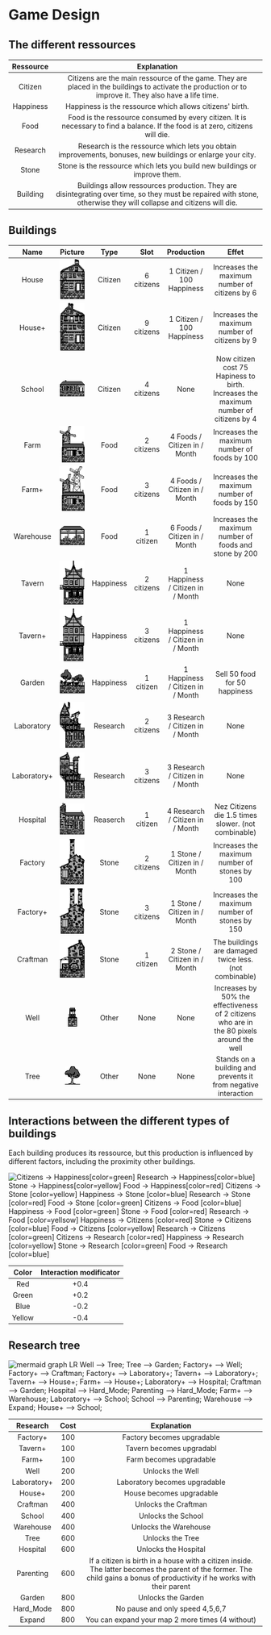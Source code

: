 # Game Design

## The different ressources

| Ressource |                                                                            Explanation                                                                             |
| :-------: | :----------------------------------------------------------------------------------------------------------------------------------------------------------------: |
|  Citizen  |       Citizens are the main ressource of the game. They are placed in the buildings to activate the production or to improve it. They also have a life time.       |
| Happiness |                                                      Happiness is the ressource which allows citizens' birth.                                                      |
|   Food    |                   Food is the ressource consumed by every citizen. It is necessary to find a balance. If the food is at zero, citizens will die.                   |
| Research  |                             Research is the ressource which lets you obtain improvements, bonuses, new buildings or enlarge your city.                             |
|   Stone   |                                             Stone is the ressource which lets you build new buildings or improve them.                                             |
| Building  | Buildings allow ressources production. They are disintegrating over time, so they must be repaired with stone, otherwise they will collapse and citizens will die. |
## Buildings
|Name|Picture|Type|Slot|Production|Effet|
|:-:|:-:|:-:|:-:|:-:|:-:|
|House|![House](../android/assets/sprites/buildings/HOUSE.png)|Citizen|6 citizens|1 Citizen / 100 Happiness|Increases the maximum number of citizens by 6|
|House+|![House+](../android/assets/sprites/buildings/HOUSE+2.png)|Citizen|9 citizens|1 Citizen / 100 Happiness|Increases the maximum number of citizens by 9|
|School|![School](../android/assets/sprites/buildings/SCHOOL.png)|Citizen|4 citizens|None|Now citizen cost 75 Hapiness to birth. Increases the maximum number of citizens by 4|
|Farm|![Farm](../android/assets/sprites/buildings/FARM.png)|Food|2 citizens|4 Foods / Citizen in / Month|Increases the maximum number of foods by 100|
|Farm+|![Farm+](../android/assets/sprites/buildings/FARM+2.png)|Food|3 citizens|4 Foods / Citizen in / Month|Increases the maximum number of foods by 150|
|Warehouse|![Warehouse](../android/assets/sprites/buildings/WAREHOUSE.png)|Food|1 citizen|6 Foods / Citizen in / Month|Increases the maximum number of foods and stone by 200|
|Tavern|![Tavern](../android/assets/sprites/buildings/TAVERN.png)|Happiness|2 citizens|1 Happiness / Citizen in / Month|None|
|Tavern+|![Tavern+](../android/assets/sprites/buildings/TAVERN+2.png)|Happiness|3 citizens|1 Happiness / Citizen in / Month|None|
|Garden|![Garden](../android/assets/sprites/buildings/GARDEN.png)|Happiness|1 citizen|1 Happiness / Citizen in / Month|Sell 50 food for 50 happiness|
|Laboratory|![Laboratory](../android/assets/sprites/buildings/LABORATORY.png)|Research|2 citizens|3 Research / Citizen in / Month|None|
|Laboratory+|![Laboratory+](../android/assets/sprites/buildings/LABORATORY+2.png)|Research|3 citizens|3 Research / Citizen in / Month|None|
|Hospital|![Hospital](../android/assets/sprites/buildings/HOSPITAL.png)|Reaserch|1 citizen|4 Research / Citizen in / Month|Nez Citizens die 1.5 times slower. (not combinable)|
|Factory|![Factory](../android/assets/sprites/buildings/FACTORY.png)|Stone|2 citizens|1 Stone / Citizen in / Month|Increases the maximum number of stones by 100|
|Factory+|![Factory+](../android/assets/sprites/buildings/FACTORY+2.png)|Stone|3 citizens|1 Stone / Citizen in / Month|Increases the maximum number of stones by 150|
|Craftman|![Cratman](../android/assets/sprites/buildings/CRAFTMAN.png)|Stone|1 citizen|2 Stone / Citizen in / Month|The buildings are damaged twice less. (not combinable)|
|Well|![Well](../android/assets/sprites/buildings/WELL.png)|Other|None|None|Increases by 50% the effectiveness of 2 citizens who are in the 80 pixels around the well|
|Tree|![Tree](../android/assets/sprites/buildings/TREE_A.png)|Other|None|None| Stands on a building and prevents it from negative interaction|
## Interactions between the different types of buildings

Each building produces its ressource, but this production is influenced by different factors, including the proximity other buildings.

![
  Citizens  -> Happiness[color=green]
  Research  -> Happiness[color=blue]
    Stone   -> Happiness[color=yellow]
    Food    -> Happiness[color=red]
  Citizens  ->   Stone  [color=yellow]
  Happiness ->   Stone  [color=blue]
  Research  ->   Stone  [color=red]
    Food    ->   Stone  [color=green]
  Citizens  ->   Food   [color=blue]
  Happiness ->   Food   [color=green]
    Stone   ->   Food   [color=red]
  Research  ->   Food   [color=yellsow]
  Happiness -> Citizens [color=red]
    Stone   -> Citizens [color=blue]
    Food    -> Citizens [color=yellow]
  Research  -> Citizens [color=green]
  Citizens  -> Research [color=red]
  Happiness -> Research [color=yellow]
    Stone   -> Research [color=green]
    Food    -> Research [color=blue]
](assets/penta.png)

| Color  | Interaction modificator |
| :----: | :-------------------: |
|  Red   |          +0.4          |
| Green  |           +0.2           |
|  Blue  |           -0.2           |
| Yellow |          -0.4          |

## Research tree
![mermaid
graph LR
  Well --> Tree;
  Tree --> Garden;
  Factory+ --> Well;
  Factory+ --> Craftman;
  Factory+ --> Laboratory+;
  Tavern+ --> Laboratory+;
  Tavern+ --> House+;
  Farm+ --> House+;
  Laboratory+ --> Hospital;
  Craftman --> Garden;
  Hospital --> Hard_Mode;
  Parenting --> Hard_Mode;
  Farm+ --> Warehouse;
  Laboratory+ --> School;
  School --> Parenting;
  Warehouse --> Expand;
  House+ --> School;](assets/Tree.png)

| Research  |Cost| Explanation |
| :----: | :-: |:-------------------: |
|Factory+|100|Factory becomes upgradable|
|Tavern+|100|Tavern becomes upgradabl|
|Farm+|100|Farm becomes upgradable|
|Well|200|Unlocks the Well|
|Laboratory+|200|Laboratory becomes upgradable|
|House+|200|House becomes upgradable|
|Craftman|400|Unlocks the Craftman|
|School|400|Unlocks the School|
|Warehouse|400|Unlocks the Warehouse|
|Tree|600|Unlocks the Tree|
|Hospital|600|Unlocks the Hospital|
|Parenting|600|If a citizen is birth in a house with a citizen inside. The latter becomes the parent of the former. The child gains a bonus of productivity if he works with their parent|
|Garden|800|Unlocks the Garden|
|Hard_Mode|800|No pause and only speed 4,5,6,7|
|Expand|800|You can expand your map 2 more times (4 without)|